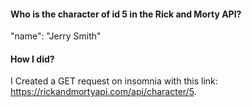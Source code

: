 #### Who is the character of id 5 in the Rick and Morty API?
"name": "Jerry Smith"

#### How I did?
I Created a GET request on insomnia with this link: https://rickandmortyapi.com/api/character/5. 

